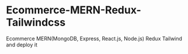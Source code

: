 # Ecommerce-MERN-Redux-Tailwindcss

Ecommerce MERN(MongoDB, Express, React.js, Node.js) Redux Tailwind and deploy it
